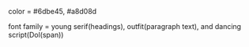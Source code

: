 color = #6dbe45, #a8d08d

font family = young serif(headings), outfit(paragraph text), and dancing script(Dol(span))
